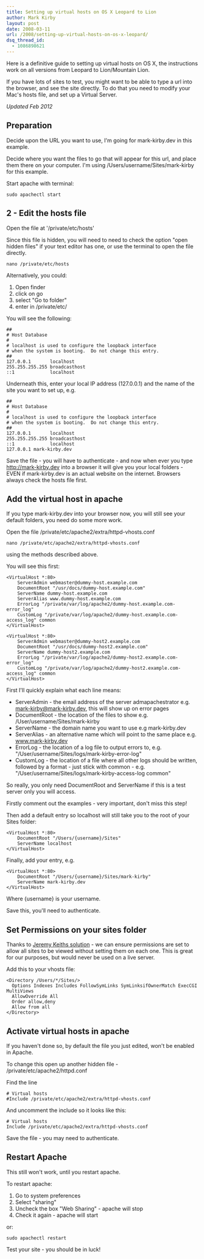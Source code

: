 ```yaml
---
title: Setting up virtual hosts on OS X Leopard to Lion
author: Mark Kirby
layout: post
date: 2008-03-11
url: /2008/setting-up-virtual-hosts-on-os-x-leopard/
dsq_thread_id:
  - 1086898621
---
```

Here is a definitive guide to setting up virtual hosts on OS X, the instructions work on all versions from Leopard to Lion/Mountain Lion.

If you have lots of sites to test, you might want to be able to type a url into the browser, and see the site directly. To do that you need to modify your Mac's hosts file, and set up a Virtual Server.

_Updated Feb 2012_

## Preparation

Decide upon the URL you want to use, I'm going for mark-kirby.dev in this example.

Decide where you want the files to go that will appear for this url, and place them there on your computer. I'm using /Users/username/Sites/mark-kirby for this example.

Start apache with terminal:
    
    sudo apachectl start

## 2 - Edit the hosts file

Open the file at '/private/etc/hosts'
  
Since this file is hidden, you will need to need to check the option "open hidden files" if your text editor has one, or use the terminal to open the file directly.

    nano /private/etc/hosts
  
Alternatively, you could:

  1. Open finder
  2. click on go
  3. select "Go to folder"
  4. enter in /private/etc/

You will see the following:

    ##
    # Host Database
    #
    # localhost is used to configure the loopback interface
    # when the system is booting.  Do not change this entry.
    ##
    127.0.0.1       localhost
    255.255.255.255 broadcasthost
    ::1             localhost

Underneath this, enter your local IP address (127.0.0.1) and the name of the site you want to set up, e.g.

    ##
    # Host Database
    #
    # localhost is used to configure the loopback interface
    # when the system is booting.  Do not change this entry.
    ##
    127.0.0.1       localhost
    255.255.255.255 broadcasthost
    ::1             localhost
    127.0.0.1 mark-kirby.dev
    
Save the file - you will have to authenticate - and now when ever you type http://mark-kirby.dev into a browser it will give you your local folders - EVEN if mark-kirby.dev is an actual website on the internet. Browsers always check the hosts file first.

## Add the virtual host in apache

If you type mark-kirby.dev into your browser now, you will still see your default folders, you need do some more work.

Open the file /private/etc/apache2/extra/httpd-vhosts.conf
  
    nano /private/etc/apache2/extra/httpd-vhosts.conf

using the methods described above.

You will see this first:

    <VirtualHost *:80>
        ServerAdmin webmaster@dummy-host.example.com
        DocumentRoot "/usr/docs/dummy-host.example.com"
        ServerName dummy-host.example.com
        ServerAlias www.dummy-host.example.com
        ErrorLog "/private/var/log/apache2/dummy-host.example.com-error_log"
        CustomLog "/private/var/log/apache2/dummy-host.example.com-access_log" common
    </VirtualHost>

    <VirtualHost *:80>
        ServerAdmin webmaster@dummy-host2.example.com
        DocumentRoot "/usr/docs/dummy-host2.example.com"
        ServerName dummy-host2.example.com
        ErrorLog "/private/var/log/apache2/dummy-host2.example.com-error_log"
        CustomLog "/private/var/log/apache2/dummy-host2.example.com-access_log" common
    </VirtualHost>

First I'll quickly explain what each line means:

  * ServerAdmin - the email address of the server admapachestrator e.g. mark-kirby@mark-kirby.dev, this will show up on error pages
  * DocumentRoot - the location of the files to show e.g. /User/username/Sites/mark-kirby
  * ServerName - the domain name you want to use e.g mark-kirby.dev
  * ServerAlias - an alternative name which will point to the same place e.g. www.mark-kirby.dev
  * ErrorLog - the location of a log file to output errors to, e.g. "/User/username/Sites/logs/mark-kirby-error-log"
  * CustomLog - the location of a file where all other logs should be written, followed by a format - just stick with common - e.g. "/User/username/Sites/logs/mark-kirby-access-log common"

So really, you only need DocumentRoot and ServerName if this is a test server only you will access.

Firstly comment out the examples - very important, don't miss this step!

Then add a default entry so localhost will still take you to the root of your Sites folder:
  
    <VirtualHost *:80>
        DocumentRoot "/Users/{username}/Sites"
        ServerName localhost
    </VirtualHost>

Finally, add your entry, e.g.

    <VirtualHost *:80>
        DocumentRoot "/Users/{username}/Sites/mark-kirby"
        ServerName mark-kirby.dev
    </VirtualHost>
    
Where {username} is your username.
  
Save this, you'll need to authenticate.

## Set Permissions on your sites folder

Thanks to [Jeremy Keiths solution][1] - we can ensure permissions are set to allow all sites to be viewed without setting them on each one. This is great for our purposes, but would never be used on a live server.

Add this to your vhosts file:
  
    <Directory /Users/*/Sites/>
      Options Indexes Includes FollowSymLinks SymLinksifOwnerMatch ExecCGI MultiViews
      AllowOverride All
      Order allow,deny
      Allow from all
    </Directory>

## Activate virtual hosts in apache

If you haven't done so, by default the file you just edited, won't be enabled in Apache.

To change this open up another hidden file - /private/etc/apache2/httpd.conf

Find the line

    # Virtual hosts
    #Include /private/etc/apache2/extra/httpd-vhosts.conf
  
And uncomment the include so it looks like this:

    # Virtual hosts
    Include /private/etc/apache2/extra/httpd-vhosts.conf

Save the file - you may need to authenticate.

## Restart Apache

This still won't work, until you restart apache.

To restart apache:

  1. Go to system preferences
  2. Select "sharing"
  3. Uncheck the box "Web Sharing" - apache will stop
  4. Check it again - apache will start

or:

    sudo apachectl restart

Test your site - you should be in luck!

 [1]: http://adactio.com/journal/1395